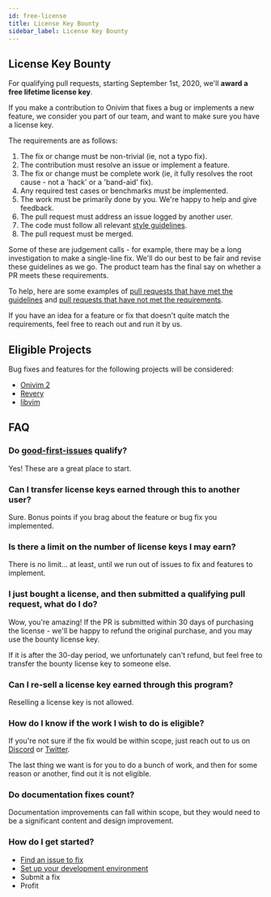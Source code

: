 ```yaml
---
id: free-license
title: License Key Bounty
sidebar_label: License Key Bounty
---
```


## License Key Bounty

For qualifying pull requests, starting September 1st, 2020, we'll __award a free lifetime license key__. 

If you make a contribution to Onivim that fixes a bug or implements a new feature, we consider you part of our team, and want to make sure you have a license key.

The requirements are as follows:

1) The fix or change must be non-trivial (ie, not a typo fix).
2) The contribution must resolve an issue or implement a feature.
3) The fix or change must be complete work (ie, it fully resolves the root cause - not a 'hack' or a 'band-aid' fix).
4) Any required test cases or benchmarks must be implemented.
5) The work must be primarily done by you. We're happy to help and give feedback.
6) The pull request must address an issue logged by another user. 
7) The code must follow all relevant [style guidelines](./style-guide.md).
8) The pull request must be merged.

Some of these are judgement calls - for example, there may be a long investigation to make a single-line fix. We'll do our best to be fair and revise these guidelines as we go. The product team has the final say on whether a PR meets these requirements.

To help, here are some examples of [pull requests that have met the guidelines](https://github.com/onivim/oni2/pulls?q=is%3Apr+label%3AB-license-key+is%3Aclosed) and [pull requests that have not met the requirements](https://github.com/onivim/oni2/pulls?q=is%3Apr+label%3AB-not-qualified+is%3Aclosed).

If you have an idea for a feature or fix that doesn't quite match the requirements, feel free to reach out and run it by us.

## Eligible Projects

Bug fixes and features for the following projects will be considered:

- [Onivim 2](https://github.com/onivim/oni2)
- [Revery](https://github.com/revery-ui/revery)
- [libvim](https://github.com/onivim/libvim)

## FAQ

### Do [good-first-issues](https://github.com/onivim/oni2/issues?q=is%3Aopen+is%3Aissue+label%3AE-good-first-issue) qualify?

Yes! These are a great place to start.

### Can I transfer license keys earned through this to another user?

Sure. Bonus points if you brag about the feature or bug fix you implemented.

### Is there a limit on the number of license keys I may earn?

There is no limit... at least, until we run out of issues to fix and features to implement.

### I just bought a license, and then submitted a qualifying pull request, what do I do?

Wow, you're amazing! If the PR is submitted within 30 days of purchasing the license - we'll be happy to refund the original purchase, and you may use the bounty license key.

If it is after the 30-day period, we unfortunately can't refund, but feel free to transfer the bounty license key to someone else.

### Can I re-sell a license key earned through this program?

Reselling a license key is not allowed. 

### How do I know if the work I wish to do is eligible?

If you're not sure if the fix would be within scope, just reach out to us on [Discord](https://discord.gg/7maEAxV) or [Twitter](https://twitter.com/oni_vim). 

The last thing we want is for you to do a bunch of work, and then for some reason or another, find out it is not eligible.

### Do documentation fixes count?

Documentation improvements can fall within scope, but they would need to be a significant content and design improvement.

### How do I get started?

- [Find an issue to fix](https://github.com/onivim/oni2/issues)
- [Set up your development environment](https://onivim.github.io/docs/for-developers/building)
- Submit a fix
- Profit

